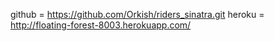 github = https://github.com/Orkish/riders_sinatra.git
heroku = http://floating-forest-8003.herokuapp.com/